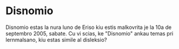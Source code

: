 # Disnomio

Disnomio estas la nura luno de Eriso kiu estis malkovrita je la 10a de septembro
2005, sabate. Cu vi scias, ke "Disnomio" ankau temas pri lernmalsano, kiu estas
simile al disleksio?
